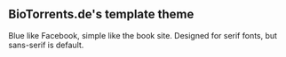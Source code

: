 ## BioTorrents.de's template theme

Blue like Facebook, simple like the book site.
Designed for serif fonts, but sans-serif is default.
